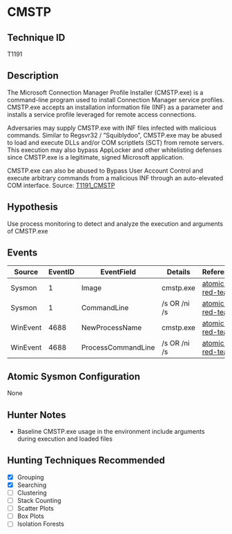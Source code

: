 # CMSTP
## Technique ID
T1191


## Description
The Microsoft Connection Manager Profile Installer (CMSTP.exe) is a command-line program used to install Connection Manager service profiles. CMSTP.exe accepts an installation information file (INF) as a parameter and installs a service profile leveraged for remote access connections.

Adversaries may supply CMSTP.exe with INF files infected with malicious commands. Similar to Regsvr32 / ”Squiblydoo”, CMSTP.exe may be abused to load and execute DLLs and/or COM scriptlets (SCT) from remote servers. This execution may also bypass AppLocker and other whitelisting defenses since CMSTP.exe is a legitimate, signed Microsoft application.

CMSTP.exe can also be abused to Bypass User Account Control and execute arbitrary commands from a malicious INF through an auto-elevated COM interface. Source: [T1191_CMSTP](https://attack.mitre.org/wiki/Technique/T1191)

## Hypothesis
Use process monitoring to detect and analyze the execution and arguments of CMSTP.exe

## Events

| Source | EventID | EventField | Details | Reference | 
|--------|---------|-------|---------|-----------| 
| Sysmon | 1 | Image | cmstp.exe | [atomic-red-team](https://github.com/redcanaryco/atomic-red-team/blob/master/Windows/Execution/CMSTP.md) | 
|Sysmon | 1 | CommandLine | /s OR /ni /s | [atomic-red-team](https://github.com/redcanaryco/atomic-red-team/blob/master/Windows/Execution/CMSTP.md) |
|WinEvent | 4688 | NewProcessName| cmstp.exe | [atomic-red-team](https://github.com/redcanaryco/atomic-red-team/blob/master/Windows/Execution/CMSTP.md) |
|WinEvent | 4688 | ProcessCommandLine | /s OR /ni /s | [atomic-red-team](https://github.com/redcanaryco/atomic-red-team/blob/master/Windows/Execution/CMSTP.md) |

 



## Atomic Sysmon Configuration

None


## Hunter Notes
* Baseline CMSTP.exe usage in the environment include arguments during execution and loaded files


## Hunting Techniques Recommended

- [x] Grouping
- [x] Searching
- [ ] Clustering
- [ ] Stack Counting
- [ ] Scatter Plots
- [ ] Box Plots
- [ ] Isolation Forests
